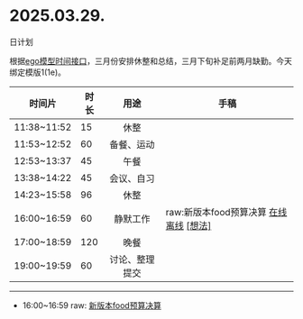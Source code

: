 # 2025.03.29.
日计划

根据[ego模型时间接口](https://gitee.com/hyg/blog/blob/master/timeflow.md)，三月份安排休整和总结，三月下旬补足前两月缺勤。今天绑定模版1(1e)。

| 时间片 | 时长 | 用途 | 手稿 |
| --- | --- | :---: | --- |
| 11:38~11:52 | 15 | 休整 |  |
| 11:53~12:52 | 60 | 备餐、运动 |  |
| 12:53~13:37 | 45 | 午餐 |  |
| 13:38~14:22 | 45 | 会议、自习 |  |
| 14:23~15:58 | 96 | 休整 |  |
| 16:00~16:59 | 60 | 静默工作 | raw:新版本food预算决算 [在线](http://simp.ly/p/4QDThK) [离线](../../draft/2025/20250329160000.md) <a href="mailto:huangyg@mars22.com?subject=关于2025.03.29.[raw:新版本food预算决算]任务&body=日期: 20250329%0D%0A序号: 5%0D%0A手稿:../../draft/2025/20250329160000.md%0D%0A---请勿修改邮件主题及以上内容 从下一行开始写您的想法---%0D%0A">[想法]</a> |
| 17:00~18:59 | 120 | 晚餐 |  |
| 19:00~19:59 | 60 | 讨论、整理提交 |  |

---

- 16:00~16:59	raw: [新版本food预算决算](../../draft/2025/20250329.01.md)
